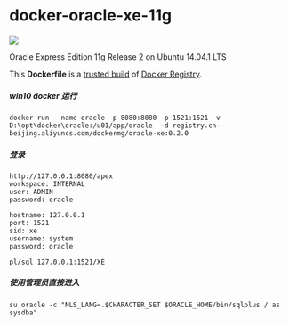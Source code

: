 docker-oracle-xe-11g
============================
[![](https://badge.imagelayers.io/sath89/oracle-xe-11g:latest.svg)](https://imagelayers.io/?images=sath89/oracle-xe-11g:latest 'Get your own badge on imagelayers.io')

Oracle Express Edition 11g Release 2 on Ubuntu 14.04.1 LTS

This **Dockerfile** is a [trusted build](https://registry.hub.docker.com/u/sath89/oracle-xe-11g/) of [Docker Registry](https://registry.hub.docker.com/).


##### win10 docker 运行

~~~~~~
docker run --name oracle -p 8080:8080 -p 1521:1521 -v D:\opt\docker\oracle:/u01/app/oracle  -d registry.cn-beijing.aliyuncs.com/dockermg/oracle-xe:0.2.0
~~~~~~

##### 登录

~~~~~~
http://127.0.0.1:8080/apex
workspace: INTERNAL
user: ADMIN
password: oracle

hostname: 127.0.0.1
port: 1521
sid: xe
username: system
password: oracle

pl/sql 127.0.0.1:1521/XE

~~~~~~


##### 使用管理员直接进入


~~~~~~
su oracle -c "NLS_LANG=.$CHARACTER_SET $ORACLE_HOME/bin/sqlplus / as sysdba"
~~~~~~



